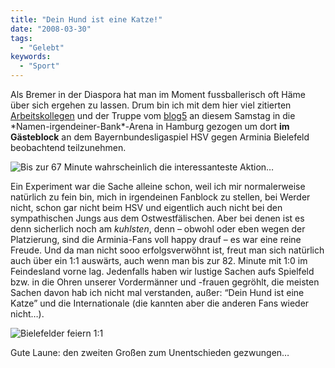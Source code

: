 ```yaml
---
title: "Dein Hund ist eine Katze!"
date: "2008-03-30"
tags:
  - "Gelebt"
keywords:
  - "Sport"
---
```


Als Bremer in der Diaspora hat man im Moment fussballerisch oft Häme über sich ergehen zu lassen. Drum bin ich mit dem hier viel zitierten [Arbeitskollegen](http://anmutunddemut.de) und der Truppe vom [blog5](http://blog5.digitalkonglomerat.de) an diesem Samstag in die \*Namen-irgendeiner-Bank\*-Arena in Hamburg gezogen um dort **im Gästeblock** an dem Bayernbundesligaspiel HSV gegen Arminia Bielefeld beobachtend teilzunehmen.

![Bis zur 67 Minute wahrscheinlich die interessanteste Aktion…](/img/codecandies/ZZ34876B8D.jpg)

Ein Experiment war die Sache alleine schon, weil ich mir normalerweise natürlich zu fein bin, mich in irgendeinen Fanblock zu stellen, bei Werder nicht, schon gar nicht beim HSV und eigentlich auch nicht bei den sympathischen Jungs aus dem Ostwestfälischen. Aber bei denen ist es denn sicherlich noch am _kuhlsten_, denn – obwohl oder eben wegen der Platzierung, sind die Arminia-Fans voll happy drauf – es war eine reine Freude. Und da man nicht sooo erfolgsverwöhnt ist, freut man sich natürlich auch über ein 1:1 auswärts, auch wenn man bis zur 82. Minute mit 1:0 im Feindesland vorne lag. Jedenfalls haben wir lustige Sachen aufs Spielfeld bzw. in die Ohren unserer Vordermänner und -frauen gegröhlt, die meisten Sachen davon hab ich nicht mal verstanden, außer: “Dein Hund ist eine Katze” und die Internationale (die kannten aber die anderen Fans wieder nicht…).

![Bielefelder feiern 1:1](/img/codecandies/ZZ53159D4A.jpg)

Gute Laune: den zweiten Großen zum Unentschieden gezwungen…
